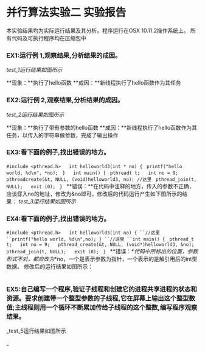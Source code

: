 # 并行算法实验二     实验报告
本实验结果均为实际运行结果及其分析。程序运行在OSX 10.11.2操作系统上。
所有代码及可执行程序均在压缩包中
### EX1:运行例 1,观察结果,分析结果的成因。 
_test\_1运行结果如图所示_
![]()

**现象：**执行了hello函数
**成因：**新线程执行了hello函数作为其任务
### EX2:运行例 2,观察结果,分析结果的成因。 
_test\_2运行结果如图所示_
![]()

**现象：**执行了带有参数的hello函数
**成因：**新线程执行了hello函数作为其任务，以传入的字符串做参数，完成了输出操作
### EX3:看下面的例子,找出错误的地方。 
`#include <pthread.h>  
int helloworld3(int * no) { `
`printf("hello world, %d\n", *no); `
`}  
int main() { `
`pthreadt t;  
int no = 9;  
pthreadcreate(&t, NULL, (void)helloworld3, no); //这里
`
`pthread_join(t, NULL);  
exit (0); `
`} `
**错误：**在代码中注释的地方，传入的参数不正确，应该穿入no的地址，修改为&no即可，修改后的代码运行产生如下图所示的结果：
_test\_3运行结果如图所示_
![]()
### EX4:看下面的例子,找出错误的地方。 
`#include <pthread.h>  
int helloworld3(int no) { ``//这里
``printf("hello world, %d\n",no); } ``//这里
``int main() { `
`pthread_t t;  
int no = 9;  
pthread_create(&t, NULL, (void*)helloworld3, &no); pthread_join(t, NULL);  
exit (0); `
`} `
**错误：**代码中所标出的位置，参数形式不对，都应改为*\*no，一个是表示参数为指针，一个表示的是解引用后的int型数据。
修改后的运行结果如图所示：

![]()

### EX5:自己编写一个程序,验证子线程和创建它的进程共享进程的状态和资源。要求创建带一个整型参数的子线程,它在屏幕上输出这个整型数值;主线程则用一个循环不断累加传给子线程的这个整数,编写程序观察结果。
_test\_5运行结果如图所示

![]()_ 

